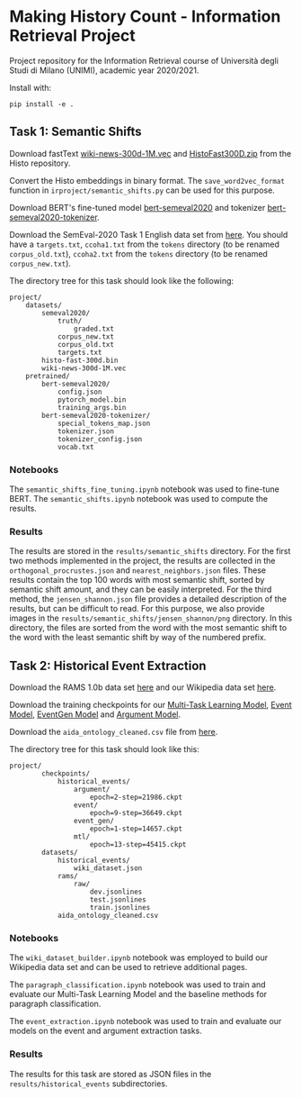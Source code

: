 # Making History Count - Information Retrieval Project
Project repository for the Information Retrieval course of Università degli Studi di Milano (UNIMI), academic year 2020/2021.

Install with:

	pip install -e .
	
	
## Task 1: Semantic Shifts
Download fastText [wiki-news-300d-1M.vec](https://fasttext.cc/docs/en/english-vectors.html) and [HistoFast300D.zip](https://github.com/dhfbk/Histo) from the Histo repository. 

Convert the Histo embeddings in binary format. The ``save_word2vec_format`` function in ``irproject/semantic_shifts.py`` can be used for this purpose.

Download BERT's fine-tuned model [bert-semeval2020](https://drive.google.com/file/d/1LiUqP5cao3gsQMNBCceioQ6Q7vYxkPTo/view?usp=sharing) and tokenizer [bert-semeval2020-tokenizer](https://drive.google.com/file/d/1FRoNBH1G9ZDtesLwAl4nlifbqQtsQCE4/view?usp=sharing).

Download the SemEval-2020 Task 1 English data set from [here](https://www.ims.uni-stuttgart.de/en/research/resources/corpora/sem-eval-ulscd-eng/). You should have a ``targets.txt``, ``ccoha1.txt`` from the ``tokens`` directory (to be renamed ``corpus_old.txt``), ``ccoha2.txt`` from the ``tokens`` directory (to be renamed ``corpus_new.txt``).

The directory tree for this task should look like the following:

    project/
        datasets/
            semeval2020/
                truth/
                    graded.txt
                corpus_new.txt
                corpus_old.txt
                targets.txt
            histo-fast-300d.bin
            wiki-news-300d-1M.vec
        pretrained/
            bert-semeval2020/
                config.json
                pytorch_model.bin
                training_args.bin
            bert-semeval2020-tokenizer/
                special_tokens_map.json
                tokenizer.json
                tokenizer_config.json
                vocab.txt

### Notebooks            

The ``semantic_shifts_fine_tuning.ipynb`` notebook was used to fine-tune BERT. The ``semantic_shifts.ipynb`` notebook was used to compute the results.

### Results

The results are stored in the ``results/semantic_shifts`` directory. For the first two methods implemented in the project, the results are collected in the ``orthogonal_procrustes.json`` and ``nearest_neighbors.json`` files. These results contain the top 100 words with most semantic shift, sorted by semantic shift amount, and they can be easily interpreted. For the third method, the ``jensen_shannon.json`` file provides a detailed description of the results, but can be difficult to read. For this purpose, we also provide images in the ``results/semantic_shifts/jensen_shannon/png`` directory. In this directory, the files are sorted from the word with the most semantic shift to the word with the least semantic shift by way of the numbered prefix. 

## Task 2: Historical Event Extraction

Download the RAMS 1.0b data set [here](https://nlp.jhu.edu/rams/) and our Wikipedia data set [here](https://drive.google.com/file/d/1exT7OK-7ViONUE6JPeBRD8vTy6ObusvS/view?usp=sharing).

Download the training checkpoints for our [Multi-Task Learning Model](https://drive.google.com/file/d/10UHxbZl8B5qk3Kpok8c0rThxFBUljWoH/view?usp=sharing), [Event Model](https://drive.google.com/file/d/16UcLQnaCUx_oqyDd3rspFLiIqGSdWwnt/view?usp=sharing), [EventGen Model](https://drive.google.com/file/d/1gM_4lEFmciSJhF-W1Ka-MsRS3HysTG8L/view?usp=sharing) and [Argument Model](https://drive.google.com/file/d/1ZXv2w57mHWtis4xbsteC2WF-VnuNJoU2/view?usp=sharing).

Download the ``aida_ontology_cleaned.csv`` file from [here](https://github.com/raspberryice/gen-arg).

The directory tree for this task should look like this:

    project/
            checkpoints/
                historical_events/
                    argument/
                        epoch=2-step=21986.ckpt
                    event/
                        epoch=9-step=36649.ckpt
                    event_gen/
                        epoch=1-step=14657.ckpt
                    mtl/
                        epoch=13-step=45415.ckpt
            datasets/
                historical_events/
                    wiki_dataset.json
                rams/
                    raw/
                        dev.jsonlines
                        test.jsonlines
                        train.jsonlines
                aida_ontology_cleaned.csv

### Notebooks

The ``wiki_dataset_builder.ipynb`` notebook was employed to build our Wikipedia data set and can be used to retrieve additional pages. 

The ``paragraph_classification.ipynb`` notebook was used to train and evaluate our Multi-Task Learning Model and the baseline methods for paragraph classification.

The ``event_extraction.ipynb`` notebook was used to train and evaluate our models on the event and argument extraction tasks.

### Results

The results for this task are stored as JSON files in the ``results/historical_events`` subdirectories.